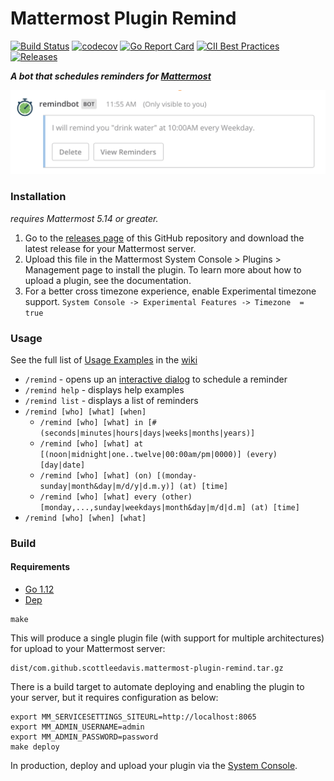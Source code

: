 # Mattermost Plugin Remind 

[![Build Status](https://img.shields.io/circleci/project/github/scottleedavis/mattermost-plugin-remind/master.svg)](https://circleci.com/gh/scottleedavis/mattermost-plugin-remind)  [![codecov](https://codecov.io/gh/scottleedavis/mattermost-plugin-remind/branch/master/graph/badge.svg)](https://codecov.io/gh/scottleedavis/mattermost-plugin-remind)  [![Go Report Card](https://goreportcard.com/badge/github.com/scottleedavis/mattermost-plugin-remind)](https://goreportcard.com/report/github.com/scottleedavis/mattermost-plugin-remind)  [![CII Best Practices](https://bestpractices.coreinfrastructure.org/projects/3119/badge)](https://bestpractices.coreinfrastructure.org/projects/3119)  [![Releases](https://img.shields.io/github/release/scottleedavis/mattermost-plugin-remind.svg)](https://github.com/scottleedavis/mattermost-plugin-remind/releases/latest)

_**A bot that schedules reminders for [Mattermost](https://mattermost.com/)**_

<img src="remind.png">

### Installation

_requires Mattermost 5.14 or greater._

1) Go to the [releases page](https://github.com/scottleedavis/mattermost-plugin-remind/releases) of this GitHub repository and download the latest release for your Mattermost server.
2) Upload this file in the Mattermost System Console > Plugins > Management page to install the plugin. To learn more about how to upload a plugin, see the documentation.
3) For a better cross timezone experience, enable Experimental timezone support.  `System Console -> Experimental Features -> Timezone  = true`


### Usage

See the full list of [Usage Examples](https://github.com/scottleedavis/mattermost-plugin-remind/wiki/Usage) in the [wiki](https://github.com/scottleedavis/mattermost-plugin-remind/wiki) 
* `/remind` - opens up an [interactive dialog](https://docs.mattermost.com/developer/interactive-dialogs.html) to schedule a reminder
* `/remind help` - displays help examples
* `/remind list` - displays a list of reminders
* `/remind [who] [what] [when]`
  * `/remind [who] [what] in [# (seconds|minutes|hours|days|weeks|months|years)]`
  * `/remind [who] [what] at [(noon|midnight|one..twelve|00:00am/pm|0000)] (every) [day|date]`
  * `/remind [who] [what] (on) [(monday-sunday|month&day|m/d/y|d.m.y)] (at) [time]`
  * `/remind [who] [what] every (other) [monday,...,sunday|weekdays|month&day|m/d|d.m] (at) [time]`
* `/remind [who] [when] [what]`

### Build

#### Requirements
* [Go 1.12](https://golang.org/)
* [Dep](https://github.com/golang/dep)

```
make
```

This will produce a single plugin file (with support for multiple architectures) for upload to your Mattermost server:

```
dist/com.github.scottleedavis.mattermost-plugin-remind.tar.gz
```

There is a build target to automate deploying and enabling the plugin to your server, but it requires configuration as below:
```
export MM_SERVICESETTINGS_SITEURL=http://localhost:8065
export MM_ADMIN_USERNAME=admin
export MM_ADMIN_PASSWORD=password
make deploy
```
In production, deploy and upload your plugin via the [System Console](https://about.mattermost.com/default-plugin-uploads).

